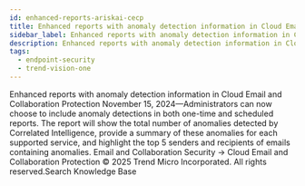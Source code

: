 ```yaml
---
id: enhanced-reports-ariskai-cecp
title: Enhanced reports with anomaly detection information in Cloud Email and Collaboration Protection
sidebar_label: Enhanced reports with anomaly detection information in Cloud Email and Collaboration Protection
description: Enhanced reports with anomaly detection information in Cloud Email and Collaboration Protection
tags:
  - endpoint-security
  - trend-vision-one
---
```


 Enhanced reports with anomaly detection information in Cloud Email and Collaboration Protection November 15, 2024—Administrators can now choose to include anomaly detections in both one-time and scheduled reports. The report will show the total number of anomalies detected by Correlated Intelligence, provide a summary of these anomalies for each supported service, and highlight the top 5 senders and recipients of emails containing anomalies. Email and Collaboration Security → Cloud Email and Collaboration Protection © 2025 Trend Micro Incorporated. All rights reserved.Search Knowledge Base